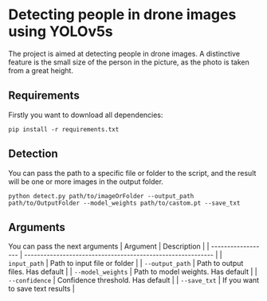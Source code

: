 # Detecting people in drone images using YOLOv5s
The project is aimed at detecting people in drone images. A distinctive feature is the small size of the person in the picture, as the photo is taken from a great height.

## Requirements
Firstly you want to download all dependencies:

```
pip install -r requirements.txt
```

## Detection
You can pass the path to a specific file or folder to the script, and the result will be one or more images in the output folder.

```
python detect.py path/to/imageOrFolder --output_path path/to/OutputFolder --model_weights path/to/castom.pt --save_txt
```

## Arguments
You can pass the next arguments
| Argument           | Description                                                 |
| ------------------ | ----------------------------------------------------------- |
| `input_path`       | Path to input file or folder                                |
| `--output_path`    | Path to output files. Has default                           |
| `--model_weights`  | Path to model weights. Has default                          |
| `--confidence`     | Confidence threshold. Has default                           |
| `--save_txt`       | If you want to save text results                            |